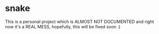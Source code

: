 # snake
This is a personal project which is ALMOST NOT DOCUMENTED and right now it's a REAL MESS,
hopefully, this will be fixed soon :)
